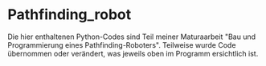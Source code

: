 # Pathfinding_robot

Die hier enthaltenen Python-Codes sind Teil meiner Maturaarbeit "Bau und Programmierung eines Pathfinding-Roboters". Teilweise wurde Code übernommen oder verändert, was jeweils oben im Programm ersichtlich ist. 
